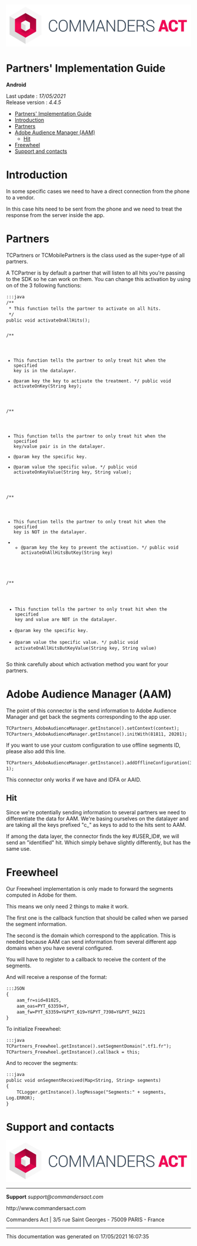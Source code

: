 
<html>
<body>
<p><img alt="alt tag" src="../res/ca_logo.png" /></p>
<h1 id="partners-implementation-guide">Partners' Implementation Guide</h1>
<p><strong>Android</strong></p>
<p>Last update : <em>17/05/2021</em><br />
Release version : <em>4.4.5</em></p>
<p><div id="end_first_page" /></p>

<div class="toc">
<ul>
<li><a href="#partners-implementation-guide">Partners' Implementation Guide</a></li>
<li><a href="#introduction">Introduction</a></li>
<li><a href="#partners">Partners</a></li>
<li><a href="#adobe-audience-manager-aam">Adobe Audience Manager (AAM)</a><ul>
<li><a href="#hit">Hit</a></li>
</ul>
</li>
<li><a href="#freewheel">Freewheel</a></li>
<li><a href="#support-and-contacts">Support and contacts</a></li>
</ul>
</div>
<h1 id="introduction">Introduction</h1>
<p>In some specific cases we need to have a direct connection from the phone to a vendor.</p>
<p>In this case hits need to be sent from the phone and we need to treat the response from the server inside the app.</p>
<h1 id="partners">Partners</h1>
<p>TCPartners or TCMobilePartners is the class used as the super-type of all partners.</p>
<p>A TCPartner is by default a partner that will listen to all hits you're passing to the SDK so he can work on them.
You can change this activation by using on of the 3 following functions:</p>
<pre><code>:::java
/**
 * This function tells the partner to activate on all hits.
 */
public void activateOnAllHits();

/**
 * This function tells the partner to only treat hit when the specified key is in the datalayer.
 * @param key the key to activate the treatment.
 */
public void activateOnKey(String key);

/**
 * This function tells the partner to only treat hit when the specified key/value pair is in the datalayer.
 * @param key the specific key.
 * @param value the specific value.
 */
public void activateOnKeyValue(String key, String value);

/**
 * This function tells the partner to only treat hit when the specified key is NOT in the datalayer.
 * * @param key the key to prevent the activation.
 */
public void activateOnAllHitsButKey(String key)

/**
 * This function tells the partner to only treat hit when the specified key and value are NOT in the datalayer.
 * @param key the specific key.
 * @param value the specific value.
 */
public void activateOnAllHitsButKeyValue(String key, String value)
</code></pre>
<p>So think carefully about which activation method you want for your partners.</p>
<h1 id="adobe-audience-manager-aam">Adobe Audience Manager (AAM)</h1>
<p>The point of this connector is the send information to Adobe Audience Manager and get back the segments corresponding to the app user.</p>
<pre><code>TCPartners_AdobeAudienceManager.getInstance().setContext(context);
TCPartners_AdobeAudienceManager.getInstance().initWith(81811, 20201);
</code></pre>
<p>If you want to use your custom configuration to use offline segments ID, please also add this line.</p>
<pre><code>TCPartners_AdobeAudienceManager.getInstance().addOfflineConfiguration(3311, 1);
</code></pre>
<p>This connector only works if we have and IDFA or AAID.</p>
<h2 id="hit">Hit</h2>
<p>Since we're potentially sending information to several partners we need to differentiate the data for AAM.
We're basing ourselves on the datalayer and are taking all the keys prefixed "c_" as keys to add to the hits sent to AAM.</p>
<p>If among the data layer, the connector finds the key #USER_ID#, we will send an "identified" hit. Which simply behave slightly differently, but has the same use.</p>
<h1 id="freewheel">Freewheel</h1>
<p>Our Freewheel implementation is only made to forward the segments computed in Adobe for them.</p>
<p>This means we only need 2 things to make it work.</p>
<p>The first one is the callback function that should be called when we parsed the segment information.</p>
<p>The second is the domain which correspond to the application. This is needed because AAM can send information from several different app domains when you have several configured.</p>
<p>You will have to register to a callback to receive the content of the segments.</p>
<p>And will receive a response of the format:</p>
<pre><code>:::JSON
{
    aam_fr=sid=81025,
    aam_oas=PYT_63359=Y,
    aam_fw=PYT_63359=Y&amp;PYT_619=Y&amp;PYT_7398=Y&amp;PYT_94221
}
</code></pre>
<p>To initialize Freewheel:</p>
<pre><code>:::java
TCPartners_Freewheel.getInstance().setSegmentDomain(".tf1.fr");
TCPartners_Freewheel.getInstance().callback = this;
</code></pre>
<p>And to recover the segments:</p>
<pre><code>:::java
public void onSegmentReceived(Map&lt;String, String&gt; segments)
{
    TCLogger.getInstance().logMessage("Segments:" + segments, Log.ERROR);
}
</code></pre>
<h1 id="support-and-contacts">Support and contacts</h1>
<p><img alt="alt tag" src="../res/ca_logo.png" /></p>
<hr />
<p><strong>Support</strong>
<em>support@commandersact.com</em></p>
<p>http://www.commandersact.com</p>
<p>Commanders Act | 3/5 rue Saint Georges - 75009 PARIS - France</p>
<hr />
<p>This documentation was generated on 17/05/2021 16:07:35</p>
</body>
</html>